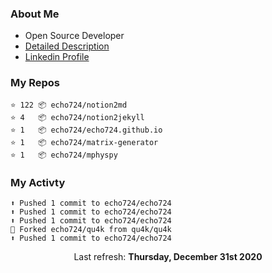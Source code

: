### About Me

- Open Source Developer
- [Detailed Description](https://www.notion.so/echo724/Eunchan-Cho-Software-Developer-0e07602f35144f2c958fb3f233013de2)
- [Linkedin Profile](https://www.linkedin.com/in/eunchan-cho-382001184)

### My Repos
```
⭐️ 122 📦 echo724/notion2md
⭐️ 4   📦 echo724/notion2jekyll
⭐️ 1   📦 echo724/echo724.github.io
⭐️ 1   📦 echo724/matrix-generator
⭐️ 1   📦 echo724/mphyspy
```

### My Activty
```
⬆️ Pushed 1 commit to echo724/echo724
⬆️ Pushed 1 commit to echo724/echo724
⬆️ Pushed 1 commit to echo724/echo724
🍴 Forked echo724/qu4k from qu4k/qu4k
⬆️ Pushed 1 commit to echo724/echo724
```

<p align="center">
  Last refresh: 
  <b>Thursday, December 31st 2020</b>
</p>
